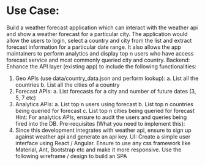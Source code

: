 # Use Case:
Build a weather forecast application which can interact with the weather api and show a weather forecast
for a particular city. The application would allow the users to login, select a country and city from the list
and extract forecast information for a particular date range. It also allows the app maintainers to perform
analytics and display top n users who have access forecast service and most commonly queried city and
country.
Backend:
Enhance the API layer (existing app) to include the following functionalities:
1. Geo APIs (use data/country_data.json and perform lookup):
a. List all the countries
b. List all the cities of a country
2. Forecast APIs:
a. List forecasts for a city and number of future dates (3, 5, 7 etc)
3. Analytics APIs:
a. List top n users using forecast
b. List top n countries being queried for forecast
c. List top n cities being queried for forecast
Hint: For analytics APIs, ensure to audit the users and queries being fired into the DB.
Pre-requisites (What you need to implement this):
1. Since this development integrates with weather api, ensure to sign up against weather api and
generate an api key.
UI:
Create a simple user interface using React / Angular. Ensure to use any css framework like
Material, Ant, Bootstrap etc and make it more responsive. Use the following wireframe / design
to build an SPA
